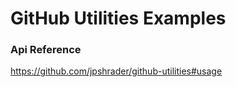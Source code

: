 # GitHub Utilities Examples

### Api Reference

https://github.com/jpshrader/github-utilities#usage
